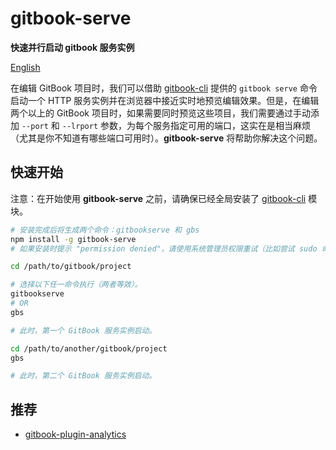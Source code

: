 #   gitbook-serve
__快速并行启动 gitbook 服务实例__

[English](./README.md)

在编辑 GitBook 项目时，我们可以借助 [gitbook-cli](https://www.npmjs.com/package/gitbook-cli) 提供的 `gitbook serve` 命令启动一个 HTTP 服务实例并在浏览器中接近实时地预览编辑效果。但是，在编辑两个以上的 GitBook 项目时，如果需要同时预览这些项目，我们需要通过手动添加 `--port` 和 `--lrport` 参数，为每个服务指定可用的端口，这实在是相当麻烦（尤其是你不知道有哪些端口可用时）。__gitbook-serve__ 将帮助你解决这个问题。

##  快速开始

注意：在开始使用 __gitbook-serve__ 之前，请确保已经全局安装了 [gitbook-cli](https://www.npmjs.com/package/gitbook-cli) 模块。

```bash
# 安装完成后将生成两个命令：gitbookserve 和 gbs
npm install -g gitbook-serve
# 如果安装时提示 "permission denied"，请使用系统管理员权限重试（比如尝试 sudo 命令）。

cd /path/to/gitbook/project

# 选择以下任一命令执行（两者等效）。
gitbookserve 
# OR
gbs

# 此时，第一个 GitBook 服务实例启动。

cd /path/to/another/gitbook/project
gbs

# 此时，第二个 GitBook 服务实例启动。
```

##  推荐

*   [gitbook-plugin-analytics](https://www.npmjs.com/package/gitbook-plugin-analytics)